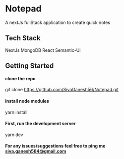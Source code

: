 # Notepad

A nextJs fullStack application to create quick notes

## Tech Stack

NextJs
MongoDB
React
Semantic-UI

## Getting Started

#### clone the repo
git clone https://github.com/SivaGanesh56/Notepad.git

#### install node modules
yarn install

#### First, run the development server
yarn dev

#### For any issues/suggestions feel free to ping me siva.ganesh584@gmail.com

